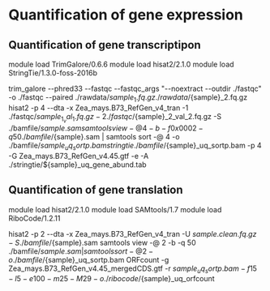 Quantification of gene expression
===

Quantification of gene transcriptipon
---

module load TrimGalore/0.6.6
module load hisat2/2.1.0
module load StringTie/1.3.0-foss-2016b

trim_galore --phred33 --fastqc --fastqc_args "--noextract --outdir ./fastqc" -o ./fastqc --paired ./rawdata/${sample}_1.fq.gz ./rawdata/${sample}_2.fq.gz
hisat2 -p 4 --dta -x Zea_mays.B73_RefGen_v4_tran -1 ./fastqc/${sample}_1_val_1.fq.gz -2 ./fastqc/${sample}_2_val_2.fq.gz -S ./bamfile/${sample}.sam
samtools view -@ 4 -b -f 0x0002 -q 50 ./bamfile/${sample}.sam | samtools sort -@ 4 -o ./bamfile/${sample}_uq_sortp.bam
stringtie ./bamfile/${sample}_uq_sortp.bam -p 4 -G Zea_mays.B73_RefGen_v4.45.gtf -e -A ./stringtie/${sample}_uq_gene_abund.tab

Quantification of gene translation
---

module load hisat2/2.1.0
module load SAMtools/1.7
module load RiboCode/1.2.11

hisat2 -p 2 --dta -x Zea_mays.B73_RefGen_v4_tran -U ${sample}.clean.fq.gz -S ./bamfile/${sample}.sam
samtools view -@ 2 -b -q 50 ./bamfile/${sample}.sam | samtools sort -@ 2 -o ./bamfile/${sample}_uq_sortp.bam
ORFcount -g Zea_mays.B73_RefGen_v4.45_mergedCDS.gtf -r ${sample}_uq_sortp.bam -f 15 -l 5 -e 100 -m 25 -M 29 -o ./ribocode/${sample}_uq_orfcount
